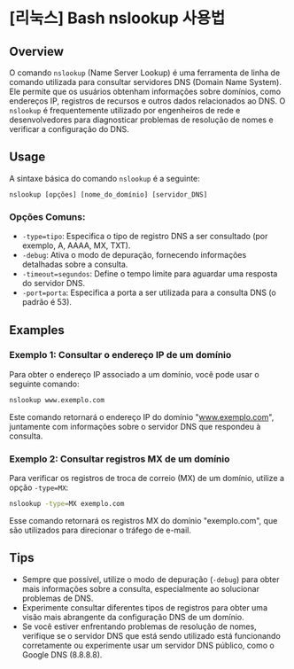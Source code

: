 # [리눅스] Bash nslookup 사용법

## Overview
O comando `nslookup` (Name Server Lookup) é uma ferramenta de linha de comando utilizada para consultar servidores DNS (Domain Name System). Ele permite que os usuários obtenham informações sobre domínios, como endereços IP, registros de recursos e outros dados relacionados ao DNS. O `nslookup` é frequentemente utilizado por engenheiros de rede e desenvolvedores para diagnosticar problemas de resolução de nomes e verificar a configuração do DNS.

## Usage
A sintaxe básica do comando `nslookup` é a seguinte:

```
nslookup [opções] [nome_do_domínio] [servidor_DNS]
```

### Opções Comuns:
- `-type=tipo`: Especifica o tipo de registro DNS a ser consultado (por exemplo, A, AAAA, MX, TXT).
- `-debug`: Ativa o modo de depuração, fornecendo informações detalhadas sobre a consulta.
- `-timeout=segundos`: Define o tempo limite para aguardar uma resposta do servidor DNS.
- `-port=porta`: Especifica a porta a ser utilizada para a consulta DNS (o padrão é 53).

## Examples
### Exemplo 1: Consultar o endereço IP de um domínio
Para obter o endereço IP associado a um domínio, você pode usar o seguinte comando:

```bash
nslookup www.exemplo.com
```

Este comando retornará o endereço IP do domínio "www.exemplo.com", juntamente com informações sobre o servidor DNS que respondeu à consulta.

### Exemplo 2: Consultar registros MX de um domínio
Para verificar os registros de troca de correio (MX) de um domínio, utilize a opção `-type=MX`:

```bash
nslookup -type=MX exemplo.com
```

Esse comando retornará os registros MX do domínio "exemplo.com", que são utilizados para direcionar o tráfego de e-mail.

## Tips
- Sempre que possível, utilize o modo de depuração (`-debug`) para obter mais informações sobre a consulta, especialmente ao solucionar problemas de DNS.
- Experimente consultar diferentes tipos de registros para obter uma visão mais abrangente da configuração DNS de um domínio.
- Se você estiver enfrentando problemas de resolução de nomes, verifique se o servidor DNS que está sendo utilizado está funcionando corretamente ou experimente usar um servidor DNS público, como o Google DNS (8.8.8.8).